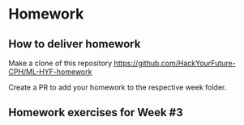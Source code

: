 # Homework

## How to deliver homework 

Make a clone of this repository https://github.com/HackYourFuture-CPH/ML-HYF-homework 

Create a PR to add your homework to the respective week folder.

## Homework exercises for Week #3 
